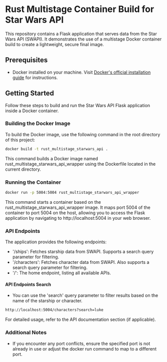 # Rust Multistage Container Build for Star Wars API

This repository contains a Flask application that serves data from the Star Wars API (SWAPI). It demonstrates the use of a multistage Docker container build to create a lightweight, secure final image.

## Prerequisites

- Docker installed on your machine. Visit [Docker's official installation guide](https://docs.docker.com/get-docker/) for instructions.

## Getting Started

Follow these steps to build and run the Star Wars API Flask application inside a Docker container.

### Building the Docker Image

To build the Docker image, use the following command in the root directory of this project:

```sh
docker build -t rust_multistage_starwars_api .
```

This command builds a Docker image named rust_multistage_starwars_api_wrapper using the Dockerfile located in the current directory.

### Running the Container

```sh
docker run -p 5004:5004 rust_multistage_starwars_api_wrapper
```

This command starts a container based on the rust_multistage_starwars_api_wrapper image. It maps port 5004 of the container to port 5004 on the host, allowing you to access the Flask application by navigating to http://localhost:5004 in your web browser.

### API Endpoints

The application provides the following endpoints:

- '/ships': Fetches starship data from SWAPI. Supports a search query parameter for filtering.
- '/characters': Fetches character data from SWAPI. Also supports a search query parameter for filtering.
- '/': The home endpoint, listing all available APIs.

#### API Endpoints Search

- You can use the 'search' query parameter to filter results based on the name of the starship or character.

```sh
http://localhost:5004/characters?search=luke
```

For detailed usage, refer to the API documentation section (if applicable).

### Additional Notes

- If you encounter any port conflicts, ensure the specified port is not already in use or adjust the docker run command to map to a different port.
